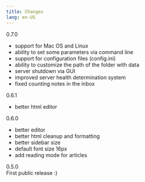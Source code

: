 ```yaml
---
title: Changes
lang: en-US
---
```


<span class="badge badge-info">0.7.0</span>  
* support for Mac OS and Linux 
* ability to set some parameters via command line
* support for configuration files (config.ini)
* ability to customize the path of the folder with data
* server shutdown via GUI
* improved server health determination system
* fixed counting notes in the inbox

<span class="badge badge-info">0.6.1</span>  
* better html editor

<span class="badge badge-info">0.6.0</span>  
* better editor
* better html cleanup and formatting
* better sidebar size
* default font size 16px
* add reading mode for articles

<span class="badge badge-info">0.5.0</span>  
First public release :)

